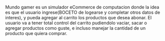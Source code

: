 Mundo gamer es un simulador eCommerce de computacion donde la idea es que el usuario ingrese(BOCETO de logearse y completar otros datos de interes), y pueda agregar al carrito los productos que desea abonar. 
El usuario va a tener total control del carrito pudiendolo vaciar, sacar o agregar productos como guste, e incluso manejar la cantidad de un producto que quiera comprar.
